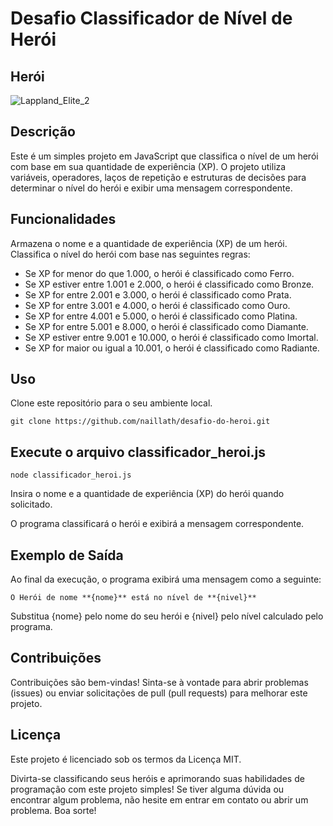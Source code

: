 # Desafio Classificador de Nível de Herói

## Herói 
![Lappland_Elite_2](https://github.com/naillath/desafio-do-heroi/assets/126177239/8aa90d6a-6f62-41e3-bdc3-7c3da5002f55)
<!-- Certifique-se de substituir "link_da_imagem_do_heroi.png" pelo URL da imagem do seu herói -->

## Descrição
Este é um simples projeto em JavaScript que classifica o nível de um herói com base em sua quantidade de experiência (XP). O projeto utiliza variáveis, operadores, laços de repetição e estruturas de decisões para determinar o nível do herói e exibir uma mensagem correspondente.

## Funcionalidades
Armazena o nome e a quantidade de experiência (XP) de um herói.
Classifica o nível do herói com base nas seguintes regras:

- Se XP for menor do que 1.000, o herói é classificado como Ferro.
- Se XP estiver entre 1.001 e 2.000, o herói é classificado como Bronze.
- Se XP for entre 2.001 e 3.000, o herói é classificado como Prata.
- Se XP for entre 3.001 e 4.000, o herói é classificado como Ouro.
- Se XP for entre 4.001 e 5.000, o herói é classificado como Platina.
- Se XP for entre 5.001 e 8.000, o herói é classificado como Diamante.
- Se XP estiver entre 9.001 e 10.000, o herói é classificado como Imortal.
- Se XP for maior ou igual a 10.001, o herói é classificado como Radiante.

## Uso
Clone este repositório para o seu ambiente local.

```
git clone https://github.com/naillath/desafio-do-heroi.git
```

## Execute o arquivo classificador_heroi.js

```
node classificador_heroi.js
```
Insira o nome e a quantidade de experiência (XP) do herói quando solicitado.

O programa classificará o herói e exibirá a mensagem correspondente.

## Exemplo de Saída
Ao final da execução, o programa exibirá uma mensagem como a seguinte:

```
O Herói de nome **{nome}** está no nível de **{nivel}**
```

Substitua {nome} pelo nome do seu herói e {nivel} pelo nível calculado pelo programa.

## Contribuições

Contribuições são bem-vindas! Sinta-se à vontade para abrir problemas (issues) ou enviar solicitações de pull (pull requests) para melhorar este projeto.

## Licença
Este projeto é licenciado sob os termos da Licença MIT.


Divirta-se classificando seus heróis e aprimorando suas habilidades de programação com este projeto simples! Se tiver alguma dúvida ou encontrar algum problema, não hesite em entrar em contato ou abrir um problema. Boa sorte!
